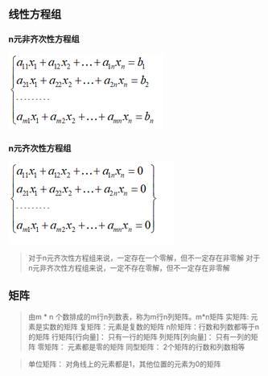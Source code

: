 ## 线性方程组

### n元非齐次性方程组
![n元非齐次性方程组](../images/n元非齐次性方程组.png)
### n元齐次性方程组
![n元齐次性方程组](../images/n元齐次性方程组.png)

> 对于n元齐次性方程组来说，一定存在一个零解，但不一定存在非零解
> 对于n元非齐次性方程组来说，一定不存在零解，但不一定存在非零解

## 矩阵
> 由m * n 个数排成的m行n列数表，称为m行n列矩阵。m*n矩阵
> 实矩阵: 元素是实数的矩阵
> 复矩阵：元素是复数的矩阵
> n阶矩阵：行数和列数都等于n的矩阵
> 行矩阵[行向量]： 只有一行的矩阵
> 列矩阵[列向量]： 只有一列的矩阵
> 零矩阵： 元素都是零的矩阵
> 同型矩阵： 2个矩阵的行数和列数相等

> 单位矩阵： 对角线上的元素都是1，其他位置的元素为0的矩阵
